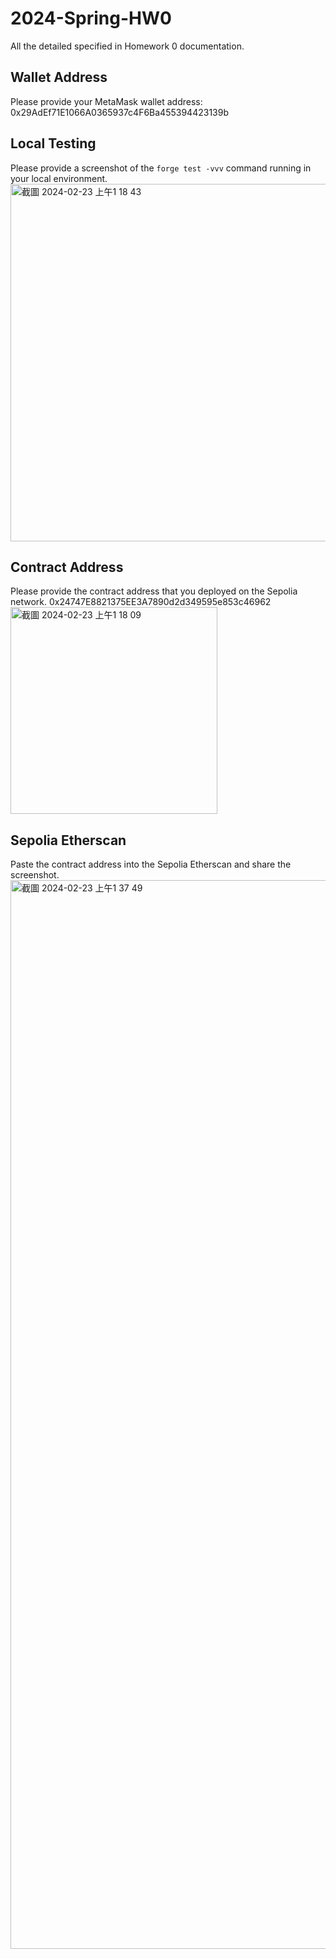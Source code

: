 # 2024-Spring-HW0

All the detailed specified in Homework 0 documentation.

## Wallet Address
Please provide your MetaMask wallet address: 0x29AdEf71E1066A0365937c4F6Ba455394423139b

## Local Testing
Please provide a screenshot of the `forge test -vvv` command running in your local environment.
<img width="572" alt="截圖 2024-02-23 上午1 18 43" src="https://github.com/haha300220041006/2024-Spring-HW0/assets/144866205/202b66b0-ac77-4b9e-8d3f-abbd6e611c47">


## Contract Address
Please provide the contract address that you deployed on the Sepolia network.
0x24747E8821375EE3A7890d2d349595e853c46962
<img width="331" alt="截圖 2024-02-23 上午1 18 09" src="https://github.com/haha300220041006/2024-Spring-HW0/assets/144866205/f4e4c4b6-e182-4efa-b3f1-6e2553b4dfa6">


## Sepolia Etherscan
Paste the contract address into the Sepolia Etherscan and share the screenshot.
<img width="1710" alt="截圖 2024-02-23 上午1 37 49" src="https://github.com/haha300220041006/2024-Spring-HW0/assets/144866205/87737fb8-a336-4aaf-98d1-1bab2afa969a">

